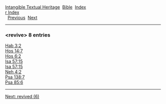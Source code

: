 [Intangible Textual Heritage](../../index)  [Bible](../index) 
[Index](index)   
[r Index](_r_)  
  [Previous](c09499)  [Next](c09501) 

------------------------------------------------------------------------

### &lt;revive&gt; 8 entries

[Hab 3:2](../kjv/hab003.htm#002)  
[Hos 14:7](../kjv/hos014.htm#007)  
[Hos 6:2](../kjv/hos006.htm#002)  
[Isa 57:15](../kjv/isa057.htm#015)  
[Isa 57:15](../kjv/isa057.htm#015)  
[Neh 4:2](../kjv/neh004.htm#002)  
[Psa 138:7](../kjv/psa138.htm#007)  
[Psa 85:6](../kjv/psa085.htm#006)  

------------------------------------------------------------------------

[Next: revived (6)](c09501)
